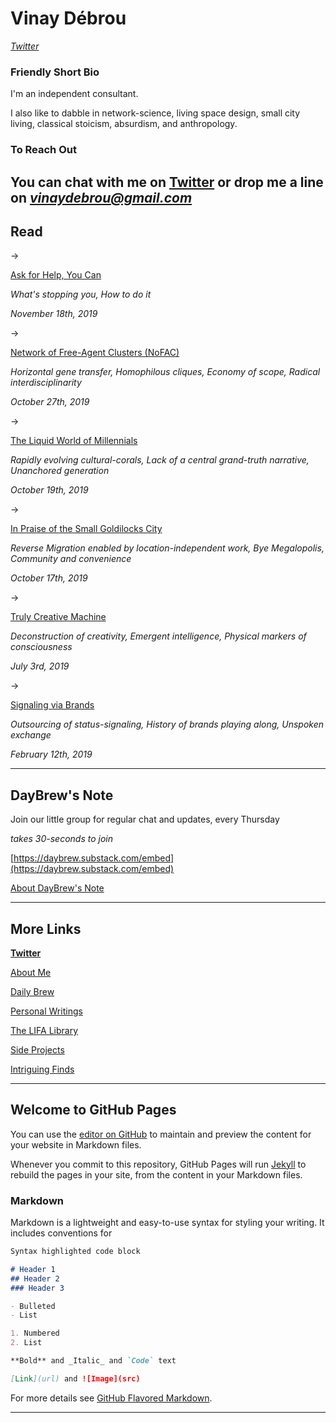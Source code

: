# Vinay Débrou

*[Twitter](https://twitter.com/vinaydebrou)*

### Friendly Short Bio

I'm an independent consultant.

I also like to dabble in network-science, living space design, small city living, classical stoicism, absurdism, and anthropology.

### To Reach Out

You can **chat with me** on [Twitter](https://twitter.com/vinaydebrou) or drop me a line on *vinaydebrou@gmail.com*
---

## Read

→

[Ask for Help, You Can](DayBrew%2037a3f071c274450db89d2db4c69bea66/Ask%20for%20Help%20You%20Can%20db4cb3efc4904d7ea6012476215cbf50.md)

*What's stopping you, How to do it*

*November 18th, 2019*

→

[Network of Free-Agent Clusters (NoFAC)](DayBrew%2037a3f071c274450db89d2db4c69bea66/Network%20of%20Free%20Agent%20Clusters%20NoFAC%2025f1165226af4dd89a368c8eabede930.md)

*Horizontal gene transfer, Homophilous cliques, Economy of scope, Radical interdisciplinarity*

*October 27th, 2019*

→

[The Liquid World of Millennials](DayBrew%2037a3f071c274450db89d2db4c69bea66/The%20Liquid%20World%20of%20Millennials%20e6adfd28a6b24173a5237cb2b78df851.md)

 *Rapidly evolving cultural-corals, Lack of a central grand-truth narrative, Unanchored generation*

*October 19th, 2019*

→ 

[In Praise of the Small Goldilocks City](DayBrew%2037a3f071c274450db89d2db4c69bea66/In%20Praise%20of%20the%20Small%20Goldilocks%20City%20b901f5615cb843b5a60099b688cc3ac9.md)

*Reverse Migration enabled by location-independent work, Bye Megalopolis, Community and convenience*

*October 17th, 2019*

→

[Truly Creative Machine ](DayBrew%2037a3f071c274450db89d2db4c69bea66/Truly%20Creative%20Machine%20e3cea875eea943eaa202cefd291fec74.md)

*Deconstruction of creativity, Emergent intelligence, Physical markers of consciousness*

*July 3rd, 2019*

→

[Signaling via Brands](DayBrew%2037a3f071c274450db89d2db4c69bea66/Signaling%20via%20Brands%20a8d4be5b6c9745a7bd47e3b315008ee5.md)

*Outsourcing of status-signaling, History of brands playing along, Unspoken exchange* 

*February 12th, 2019*

---

## DayBrew's Note

Join our little group for regular chat and updates, every Thursday

*takes 30-seconds to join*

[https://daybrew.substack.com/embed](https://daybrew.substack.com/embed)

[About DayBrew's Note](DayBrew%2037a3f071c274450db89d2db4c69bea66/About%20DayBrew%20s%20Note%20bae858bf4fa74b0fad23339ae1e92521.md)

---

## More Links

**[Twitter](https://twitter.com/vinaydebrou)**

[About Me](DayBrew%2037a3f071c274450db89d2db4c69bea66/About%20Me%202ff600ac504d4217a3ce643869677fd8.md)

[Daily Brew](DayBrew%2037a3f071c274450db89d2db4c69bea66/Daily%20Brew%205dad84c49c8045e6b8b02b80bbb31fd0.md)

[Personal Writings](DayBrew%2037a3f071c274450db89d2db4c69bea66/Personal%20Writings%20be89f2989ee04d36819582f7478f3915.md)

[The LIFA Library](DayBrew%2037a3f071c274450db89d2db4c69bea66/The%20LIFA%20Library%20765e5c9203dc42ffa6b38637369c7879.csv)

[Side Projects](DayBrew%2037a3f071c274450db89d2db4c69bea66/Side%20Projects%2004e2b8324b174d6abb82338e2b2e779a.md)

[Intriguing Finds](DayBrew%2037a3f071c274450db89d2db4c69bea66/Intriguing%20Finds%20022f2a92342f4b4183139a5760b31a82.md)


---
## Welcome to GitHub Pages

You can use the [editor on GitHub](https://github.com/vinaydebrou/personalweb/edit/master/README.md) to maintain and preview the content for your website in Markdown files.

Whenever you commit to this repository, GitHub Pages will run [Jekyll](https://jekyllrb.com/) to rebuild the pages in your site, from the content in your Markdown files.

### Markdown

Markdown is a lightweight and easy-to-use syntax for styling your writing. It includes conventions for

```markdown
Syntax highlighted code block

# Header 1
## Header 2
### Header 3

- Bulleted
- List

1. Numbered
2. List

**Bold** and _Italic_ and `Code` text

[Link](url) and ![Image](src)
```

For more details see [GitHub Flavored Markdown](https://guides.github.com/features/mastering-markdown/).


---
